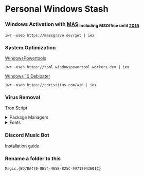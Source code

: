 # Personal Windows Stash
### **Windows Activation with [MAS](https://github.com/massgravel/Microsoft-Activation-Scripts/releases/tag/1.6)** <sub> including MSOffice until [2019](other/Setup64.exe)<sub/>

```
iwr -useb https://massgrave.dev/get | iex
```
### **System Optimization**
 [WindowsPowertools](https://github.com/windows-powertool/Powertool)
```
iwr -useb https://tool.windowspowertool.workers.dev | iex
```
 [Windows 10 Debloater](https://github.com/ChrisTitusTech/winutil)
```
iwr -useb https://christitus.com/win | iex
```

### **Virus Removal**
 [Tron Script](https://github.com/bmrf/tron)
<details>
<summary>
Package Managers
</summary>

|Website    |Download link|
|-----------|-------------|
|[Winget](https://winstall.app/apps)|[Winget](https://github.com/microsoft/winget-cli/releases/tag/v1.4.10173)
|[Scoop](https://scoop.sh)|[Scoop](https://github.com/ScoopInstaller/Install#readme) 
|[PowerShell Gallery](https://www.powershellgallery.com/)
</details>


<details>
<summary>
Fonts
</summary>

[Nerdfonts](https://www.nerdfonts.com/font-downloads)

[Hack](https://github.com/ryanoasis/nerd-fonts/releases/download/v3.0.1/Hack.zip), [MesloLG](https://github.com/ryanoasis/nerd-fonts/releases/download/v3.0.1/Meslo.zip), [JetBrainsMono](https://github.com/ryanoasis/nerd-fonts/releases/download/v3.0.1/JetBrainsMono.zip), [Terminess](https://github.com/ryanoasis/nerd-fonts/releases/download/v3.0.1/Terminus.zip)
</details>

### **Discord Music Bot** 
[Installation guide](https://just-some-bots.github.io/MusicBot/installing/windows/)
### **Rename a folder to this**
```
Magic.{ED7BA470-8E54-465E-825C-99712043E01C}
```
